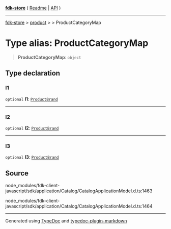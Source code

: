 [**fdk-store**](../../../README.md) ( [Readme](../../../README.md) \| [API](../../../API.md) )

---

[fdk-store](../../../API.md) > [product](../../README.md) > [<internal>](../README.md) > ProductCategoryMap

# Type alias: ProductCategoryMap

> **ProductCategoryMap**: `object`

## Type declaration

### l1

`optional` **l1**: [`ProductBrand`](type-alias.ProductBrand.md)

---

### l2

`optional` **l2**: [`ProductBrand`](type-alias.ProductBrand.md)

---

### l3

`optional` **l3**: [`ProductBrand`](type-alias.ProductBrand.md)

## Source

node_modules/fdk-client-javascript/sdk/application/Catalog/CatalogApplicationModel.d.ts:1463

node_modules/fdk-client-javascript/sdk/application/Catalog/CatalogApplicationModel.d.ts:1464

---

Generated using [TypeDoc](https://typedoc.org/) and [typedoc-plugin-markdown](https://www.npmjs.com/package/typedoc-plugin-markdown)

